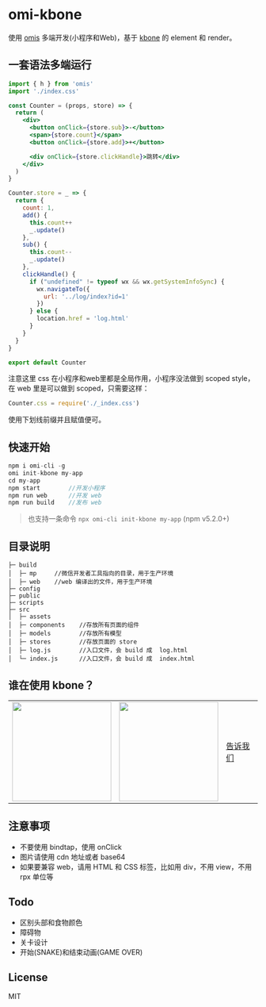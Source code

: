 # omi-kbone

使用 [omis](https://github.com/Tencent/omi/tree/master/packages/omis) 多端开发(小程序和Web)，基于 [kbone](https://github.com/wechat-miniprogram/kbone) 的 element 和 render。

## 一套语法多端运行

```jsx
import { h } from 'omis'
import './index.css'

const Counter = (props, store) => {
  return (
    <div>
      <button onClick={store.sub}>-</button>
      <span>{store.count}</span>
      <button onClick={store.add}>+</button>

      <div onClick={store.clickHandle}>跳转</div>
    </div>
  )
}

Counter.store = _ => {
  return {
    count: 1,
    add() {
      this.count++
      _.update()
    },
    sub() {
      this.count--
      _.update()
    },
    clickHandle() {
      if ("undefined" != typeof wx && wx.getSystemInfoSync) {
        wx.navigateTo({
          url: '../log/index?id=1'
        })
      } else {
        location.href = 'log.html'
      }
    }
  }
}

export default Counter
```

注意这里 css 在小程序和web里都是全局作用，小程序没法做到 scoped style，在 web 里是可以做到 scoped，只需要这样：

```js
Counter.css = require('./_index.css')
```

使用下划线前缀并且赋值便可。

## 快速开始

```js
npm i omi-cli -g
omi init-kbone my-app
cd my-app
npm start        //开发小程序
npm run web      //开发 web
npm run build    //发布 web
```

> 也支持一条命令 `npx omi-cli init-kbone my-app` (npm v5.2.0+)

## 目录说明

```
├─ build
│  ├─ mp     //微信开发者工具指向的目录，用于生产环境
│  ├─ web    //web 编译出的文件，用于生产环境
├─ config
├─ public
├─ scripts
├─ src
│  ├─ assets
│  ├─ components    //存放所有页面的组件
│  ├─ models        //存放所有模型
│  ├─ stores        //存放页面的 store
│  ├─ log.js        //入口文件，会 build 成  log.html
│  └─ index.js      //入口文件，会 build 成  index.html
```

## 谁在使用 kbone？

<table>
	<tbody>
		<tr>
			<td><a target="_blank" href="https://developers.weixin.qq.com/community/develop/mixflow"><img width="200px"
						src="https://raw.githubusercontent.com/wechat-miniprogram/kbone/develop/docs/images/code1.jpg"></a></td>
			<td><a target="_blank" href="http://omijs.org"><img width="200px"
						src="https://github.com/Tencent/omi/raw/master/assets/omi-cloud.jpg"></a></td>
			<td width="92px"><a target="_blank" href="https://github.com/Tencent/omi/issues/new">告诉我们</a></td>
		
</table>

## 注意事项

* 不要使用 bindtap，使用 onClick
* 图片请使用 cdn 地址或者 base64
* 如果要兼容 web，请用 HTML 和 CSS 标签，比如用 div，不用 view，不用 rpx 单位等

## Todo

* 区别头部和食物颜色
* 障碍物
* 关卡设计
* 开始(SNAKE)和结束动画(GAME OVER)

## License

MIT 
